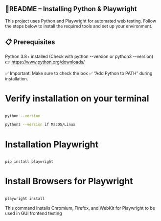 ## 📘README – Installing Python & Playwright
This project uses Python and Playwright for automated web testing. Follow the steps below to install the required tools and set up your environment.

## 📋 Prerequisites 

Python 3.8+ installed
(Check with python --version or python3 --version)
👉 https://www.python.org/downloads/

✅ Important: Make sure to check the box
✅ “Add Python to PATH”
during installation.

# Verify installation on your terminal 

```bash 

python --version

python3 --version if MacOS/Linux 

```
# Installation Playwright

```bash

pip install playwright

```

# Install Browsers for Playwright

```bash

playwright install

```
This command installs Chromium, Firefox, and WebKit for Playwright to be used in GUI frontend testing 







